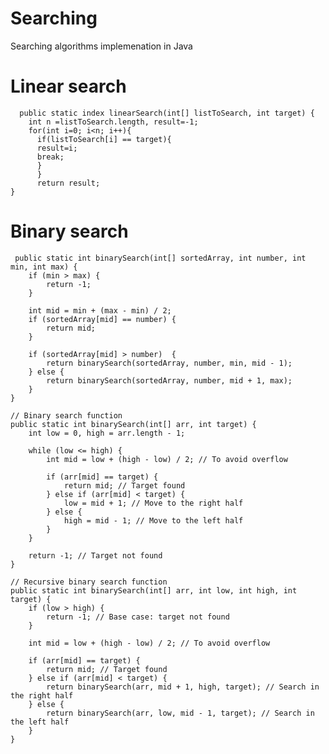 # Searching
Searching algorithms implemenation in Java

# Linear search
      public static index linearSearch(int[] listToSearch, int target) {
        int n =listToSearch.length, result=-1;
        for(int i=0; i<n; i++){
          if(listToSearch[i] == target){
          result=i;
          break;
          }
          }
          return result;
    }
    
# Binary search
     public static int binarySearch(int[] sortedArray, int number, int min, int max) {
        if (min > max) {
            return -1;
        }

        int mid = min + (max - min) / 2;
        if (sortedArray[mid] == number) {
            return mid;
        }

        if (sortedArray[mid] > number)  {
            return binarySearch(sortedArray, number, min, mid - 1);
        } else {
            return binarySearch(sortedArray, number, mid + 1, max);
        }
    }

    // Binary search function
    public static int binarySearch(int[] arr, int target) {
        int low = 0, high = arr.length - 1;

        while (low <= high) {
            int mid = low + (high - low) / 2; // To avoid overflow

            if (arr[mid] == target) {
                return mid; // Target found
            } else if (arr[mid] < target) {
                low = mid + 1; // Move to the right half
            } else {
                high = mid - 1; // Move to the left half
            }
        }

        return -1; // Target not found
    }

    // Recursive binary search function
    public static int binarySearch(int[] arr, int low, int high, int target) {
        if (low > high) {
            return -1; // Base case: target not found
        }

        int mid = low + (high - low) / 2; // To avoid overflow

        if (arr[mid] == target) {
            return mid; // Target found
        } else if (arr[mid] < target) {
            return binarySearch(arr, mid + 1, high, target); // Search in the right half
        } else {
            return binarySearch(arr, low, mid - 1, target); // Search in the left half
        }
    }
